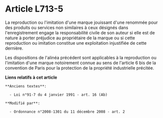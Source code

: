 # Article L713-5

La reproduction ou l'imitation d'une marque jouissant d'une renommée pour des produits ou services non similaires à ceux
désignés dans l'enregistrement engage la responsabilité civile de son auteur si elle est de nature à porter préjudice au
propriétaire de la marque ou si cette reproduction ou imitation constitue une exploitation injustifiée de cette dernière.

Les dispositions de l'alinéa précédent sont applicables à la reproduction ou l'imitation d'une marque notoirement connue au
sens de l'article 6 bis de la convention de Paris pour la protection de la propriété industrielle précitée.

**Liens relatifs à cet article**

	**Anciens textes**:

	  - Loi n°91-7 du 4 janvier 1991 - art. 16 (Ab)

	**Modifié par**:

	  - Ordonnance n°2008-1301 du 11 décembre 2008 - art. 2
